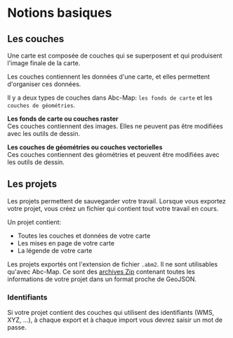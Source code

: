 <a name="basics"></a>

# Notions basiques

## Les couches

Une carte est composée de couches qui se superposent et qui produisent l'image finale de la carte.

Les couches contiennent les données d'une carte, et elles permettent d'organiser ces données.

Il y a deux types de couches dans Abc-Map: `les fonds de carte` et les `couches de géométries`.

**Les fonds de carte ou couches raster**  
Ces couches contiennent des images. Elles ne peuvent pas être modifiées avec les outils de dessin.

**Les couches de géométries ou couches vectorielles**  
Ces couches contiennent des géométries et peuvent être modifiées avec les outils de dessin.

## Les projets

Les projets permettent de sauvegarder votre travail. Lorsque vous exportez votre projet, vous créez un fichier qui
contient tout votre travail en cours.

Un projet contient:

- Toutes les couches et données de votre carte
- Les mises en page de votre carte
- La légende de votre carte

Les projets exportés ont l'extension de fichier `.abm2`. Il ne sont utilisables qu'avec Abc-Map. Ce sont des
<a href="https://fr.wikipedia.org/wiki/ZIP_(format_de_fichier)" target="_blank">archives Zip</a> contenant
toutes les informations de votre projet dans un format proche de GeoJSON.

### Identifiants

Si votre projet contient des couches qui utilisent des identifiants (WMS, XYZ, ...), à chaque export et à chaque import vous devrez saisir un mot de passe.
